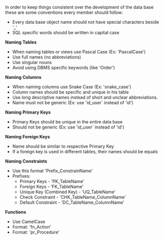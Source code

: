 In order to keep things consistent over the development of the data base these are some conventions every member should follow:

- Every data base object name should not have special characters beside '\_'
- SQL specific words should be written in capital case

**Naming Tables**

- When naming tables or views use Pascal Case (Ex: 'PascalCase')
- Use full names (no abbreviations)
- Use singular nouns
- Avoid using DBMS specific keywords (like 'Order')

**Naming Columns**

- When naming columns use Snake Case (Ex: 'snake_case')
- Column names should be specific and unique in his table
- Use long descriptive names instead of short and unclear abbreviations.
- Name must not be generic (Ex: use 'id_user´ instead of 'id')

**Naming Primary Keys**

- Primary Keys should be unique in the entire data base
- Should not be generic (Ex: use 'id_user´ instead of 'id')

**Naming Foreign Keys**

- Name should be similar to respective Primary Key
- If a foreign key is used in different tables, their names should be equals

**Naming Constraints**

- Use this format 'Prefix_ConstrainName'
- Prefixes:
  - Primary Keys - 'PK_TableName'
  - Foreign Keys - 'FK_TableName'
  - Unique Key (Combined Key) - 'UQ_TableName'
  - Check Constraint - 'CHK_TableName_ColumnName'
  - Default Constraint - 'DC_TableName_ColumnName'

**Functions**

- Use CamelCase
- Format: 'fn_Action'
- Format: 'pr_Procedure'
